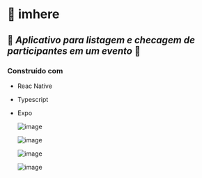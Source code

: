 # 👋 imhere

## 🥳 _Aplicativo para listagem e checagem de participantes em um evento_ 🎉

### Construído com

- Reac Native
- Typescript
- Expo

  ![image](https://user-images.githubusercontent.com/40807160/211161544-003c9b03-5e22-4e72-94f9-8f0ba5689344.png)

  ![image](https://user-images.githubusercontent.com/40807160/211161572-bdb6859d-6c21-4c69-9e77-2e08f2643b49.png)

  ![image](https://user-images.githubusercontent.com/40807160/211161609-bdf0664c-f794-4bf5-bf83-27511b1c91ed.png)

  ![image](https://user-images.githubusercontent.com/40807160/211161624-015bce20-a214-46d9-9025-57daf766e1ed.png)
